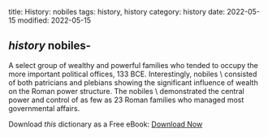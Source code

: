 title: History: nobiles
tags: history, history
category: history
date: 2022-05-15
modified: 2022-05-15

## _history_  nobiles-
A select group of wealthy and powerful
families who tended to occupy the more important political offices,
  133 BCE.
  Interestingly,   nobiles \ consisted of both
patricians and plebians showing the significant influence of wealth on
the Roman power structure.  The   nobiles \ demonstrated the
central power and control of as few as 23 Roman families who managed
most governmental affairs.


Download *this* dictionary as a Free eBook: [Download Now]({static}static/CairnsHistoryDictionary.pdf)

